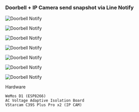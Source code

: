 ### Doorbell + IP Camera send snapshot via Line Notify

![Doorbell Notify](https://raw.githubusercontent.com/X-c0d3/doorbell-ipcam-notify/main/Screenshot/ScreenShot1.png)

![Doorbell Notify](https://raw.githubusercontent.com/X-c0d3/doorbell-ipcam-notify/main/Screenshot/ScreenShot2.png)

![Doorbell Notify](https://raw.githubusercontent.com/X-c0d3/doorbell-ipcam-notify/main/Screenshot/ScreenShot3.png)

![Doorbell Notify](https://raw.githubusercontent.com/X-c0d3/doorbell-ipcam-notify/main/Screenshot/ScreenShot4.png)

![Doorbell Notify](https://raw.githubusercontent.com/X-c0d3/doorbell-ipcam-notify/main/Screenshot/ScreenShot5.png)

![Doorbell Notify](https://raw.githubusercontent.com/X-c0d3/doorbell-ipcam-notify/main/Screenshot/ScreenShot6.png)

![Doorbell Notify](https://raw.githubusercontent.com/X-c0d3/doorbell-ipcam-notify/main/Screenshot/ScreenShot7.png)

Hardware
```
WeMos D1 (ESP8266)
AC Voltage Adaptive Isolation Board 
VStarcam C39S Plus Pro x2 (IP CAM)
```
